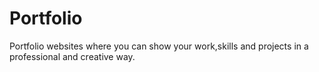 # Portfolio
Portfolio websites where you can show your work,skills and projects in a professional and creative way.

